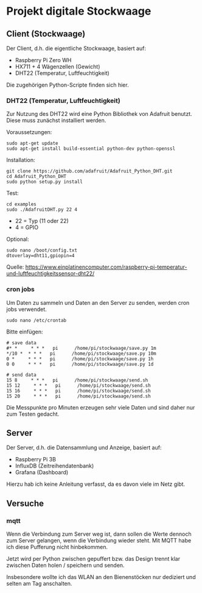 # Projekt digitale Stockwaage

## Client (Stockwaage)

Der Client, d.h. die eigentliche Stockwaage, basiert auf:

* Raspberry Pi Zero WH
* HX711 + 4 Wägenzellen (Gewicht)
* DHT22 (Temperatur, Luftfeuchtigkeit)

Die zugehörigen Python-Scripte finden sich hier.

### DHT22 (Temperatur, Luftfeuchtigkeit)

Zur Nutzung des DHT22 wird eine Python Bibliothek von Adafruit benutzt. Diese muss zunächst installiert werden.

Voraussetzungen:

    sudo apt-get update
    sudo apt-get install build-essential python-dev python-openssl

Installation:

    git clone https://github.com/adafruit/Adafruit_Python_DHT.git
    cd Adafruit_Python_DHT
    sudo python setup.py install

Test:

    cd examples
    sudo ./AdafruitDHT.py 22 4

* 22 = Typ (11 oder 22)
* 4 = GPIO

Optional:

    sudo nano /boot/config.txt
    dtoverlay=dht11,gpiopin=4

Quelle: https://www.einplatinencomputer.com/raspberry-pi-temperatur-und-luftfeuchtigkeitssensor-dht22/

### cron jobs
Um Daten zu sammeln und Daten an den Server zu senden, werden cron jobs verwendet.

    sudo nano /etc/crontab

Bitte einfügen:

    # save data
    #* *     * * *   pi      /home/pi/stockwaage/save.py 1m
    */10 *  * * *   pi      /home/pi/stockwaage/save.py 10m
    0 *     * * *   pi      /home/pi/stockwaage/save.py 1h
    0 0     * * *   pi      /home/pi/stockwaage/save.py 1d

    # send data
    15 8     * * *   pi      /home/pi/stockwaage/send.sh
    15 12     * * *   pi      /home/pi/stockwaage/send.sh
    15 16     * * *   pi      /home/pi/stockwaage/send.sh
    15 20     * * *   pi      /home/pi/stockwaage/send.sh

Die Messpunkte pro Minuten erzeugen sehr viele Daten und sind daher nur zum Testen gedacht.

## Server

Der Server, d.h. die Datensammlung und Anzeige, basiert auf:

* Raspberry Pi 3B
* InfluxDB (Zeitreihendatenbank)
* Grafana (Dashboard)

Hierzu hab ich keine Anleitung verfasst, da es davon viele im Netz gibt.

## Versuche

### mqtt

Wenn die Verbindung zum Server weg ist, dann sollen die Werte dennoch zum Server gelangen, wenn die Verbindung wieder steht. Mit MQTT habe ich diese Pufferung nicht hinbekommen.

Jetzt wird per Python zwischen gepuffert bzw. das Design trennt klar zwischen Daten holen / speichern und senden.

Insbesondere wollte ich das WLAN an den Bienenstöcken nur dediziert und selten am Tag anschalten.
